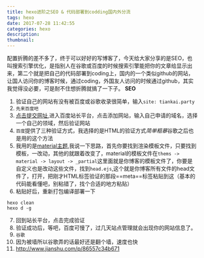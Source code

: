 ```yaml
---
title: hexo进阶之SEO & 代码部署到codding国内外分流
tags: hexo
date: 2017-07-28 11:42:55
categories: hexo
description: 
thumbnail:
---
```

配置折腾的差不多了，终于可以好好的写博客了，今天给大家分享的是SEO，也叫搜索引擎优化，是指别人在谷歌或百度的时候搜索引擎能把你的文章给显示出来，第二个就是把自己的代码部署到coding上，国内的一个类似github的网站，让国人访问你的博客时候，通过coding，外国友人访问的时候通过github，其实我觉得没必要，可是耐不住想折腾就搞了一下子。
**SEO**
1. 验证自己的网站有没有被百度或谷歌收录很简单，输入`site: tiankai.party`
2. `先来百度吧`
3. [点击提交网址](http://zhanzhang.baidu.com/site/index),进入百度站长平台，点击添加网站，输入自己申请的域名，选择一个自己的领域，然后验证网站
4. `百度`提供了三种验证方式，我选择的是HTML的验证方式*简单粗暴*谷歌之后也是用的这个方法
5. 我用的是[material主题](https://github.com/viosey/hexo-theme-material),我说一下思路，首先你要找到渲染模板文件，只要找到模板，一改动，其他的就跟着改变了，material的模板文件在`thems -> material -> layout -> _partial`这里面就是你博客的模板文件了，你要是自定义也是改动这些文件，找到`head.ejs`,这个就是你博客所有文件的head文件了，打开，把刚才HTML标签验证的那段==meta==标签粘贴到这（基本的代码能看懂吧，别粘错了，找个合适的地方粘贴）
6. 粘贴好后，重新打包编译部署一下

``` stylus
hexo clean
hexo d -g 
```
7. 回到站长平台，点击完成验证
8. 验证成功后，等吧，百度可慢了，过几天站点管理就会出现你的网站信息了。
9. `谷歌`
10. 因为被墙所以谷歌弄的话最好还是翻个墙，速度也快
11. http://www.jianshu.com/p/86557c34b671


